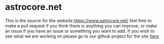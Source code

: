 # astrocore.net

This is the source for the website https://www.astrocore.net/ feel free to make a pull request if you think there is anything you can improve, or make an issue if you have an issue or something you want to add. If you wish to see what we are working on please go to our github project for the site [here](https://github.com/AstrocoreGames/astrocore.net/projects/1)
